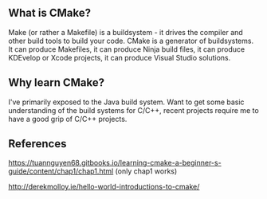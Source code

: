 ## What is CMake?

Make (or rather a Makefile) is a buildsystem - it drives the compiler and other build tools to build your code. CMake is a generator of buildsystems. It can produce Makefiles, it can produce Ninja build files, it can produce KDEvelop or Xcode projects, it can produce Visual Studio solutions.

## Why learn CMake?

I've primarily exposed to the Java build system. Want to get some basic understanding of the build systems for C/C++, recent projects require me to have a good grip of C/C++ projects.

## References

https://tuannguyen68.gitbooks.io/learning-cmake-a-beginner-s-guide/content/chap1/chap1.html (only chap1 works)

http://derekmolloy.ie/hello-world-introductions-to-cmake/
